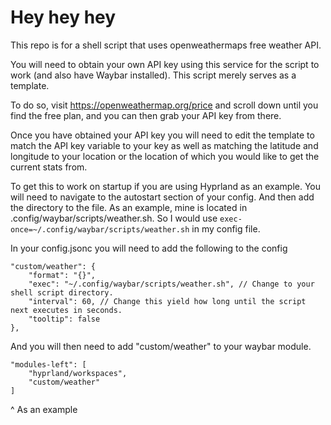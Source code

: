 # Hey hey hey

This repo is for a shell script that uses openweathermaps free weather API.

You will need to obtain your own API key using this service for the script to work (and also have Waybar installed). This script merely serves as a template. 

To do so, visit https://openweathermap.org/price and scroll down until you find the free plan, and you can then grab your API key from there.

Once you have obtained your API key you will need to edit the template to match the API key variable to your key as well as matching the latitude and longitude to your location or the location of which you would like to get the current stats from.

To get this to work on startup if you are using Hyprland as an example. You will need to navigate to the autostart section of your config. And then add the directory to the file.
As an example, mine is located in .config/waybar/scripts/weather.sh. So I would use ```exec-once=~/.config/waybar/scripts/weather.sh``` in my config file.

In your config.jsonc you will need to add the following to the config

```jsonc
"custom/weather": {
	"format": "{}",
	"exec": "~/.config/waybar/scripts/weather.sh", // Change to your shell script directory.
	"interval": 60, // Change this yield how long until the script next executes in seconds.
	"tooltip": false
},
```

And you will then need to add "custom/weather" to your waybar module.

```jsonc
"modules-left": [
    "hyprland/workspaces",
	"custom/weather"
]
```
^ As an example
